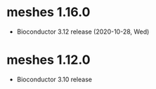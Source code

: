 # meshes 1.16.0

+ Bioconductor 3.12 release (2020-10-28, Wed)

# meshes 1.12.0

+ Bioconductor 3.10 release

